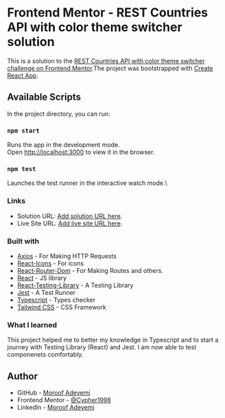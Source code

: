 # Frontend Mentor - REST Countries API with color theme switcher solution

This is a solution to the [REST Countries API with color theme switcher challenge on Frontend Mentor](https://www.frontendmentor.io/challenges/rest-countries-api-with-color-theme-switcher-5cacc469fec04111f7b848ca).The project was bootstrapped with [Create React App](https://github.com/facebook/create-react-app).

## Available Scripts

In the project directory, you can run:

### `npm start`

Runs the app in the development mode.\
Open [http://localhost:3000](http://localhost:3000) to view it in the browser.

### `npm test`

Launches the test runner in the interactive watch mode.\

### Links

- Solution URL: [Add solution URL here](https://your-solution-url.com).
- Live Site URL: [Add live site URL here](https://your-live-site-url.com).

### Built with

- [Axios](https://axios-http.com) - For Making HTTP Requests
- [React-Icons](https://react-icons.github.io/react-icons/) - For icons
- [React-Router-Dom](https://reactrouter.com/docs) - For Making Routes and others.
- [React](https://reactjs.org/) - JS library
- [React-Testing-Library](https://testing-library.com/docs/react-testing-library/intro/) - A Testing Library
- [Jest](https://jestjs.io/) - A Test Runner
- [Typescript](https://www.typescriptlang.org) - Types checker
- [Tailwind CSS](https://tailwindcss.com/) - CSS Framework

### What I learned

This project helped me to better my knowledge in Typescript and to start a journey with Testing Library (React) and Jest. I am now able to test componenets comfortably.

## Author

- GitHub - [
  Moroof Adeyemi](https://github.com/Cypher1998)
- Frontend Mentor - [@Cypher1998](https://www.frontendmentor.io/profile/Cypher1998)
- LinkedIn - [Moroof Adeyemi](https://www.linkedin.com/in/moroof-adeyemi-1218b11b4/)
